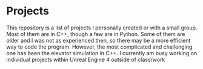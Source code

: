# Projects
This repository is a list of projects I personally created or with a small group. Most of them are in C++, though a few are in Python. 
Some of them are older and I was not as experienced then, so there may be a more efficient way to code the program.
However, the most complicated and challenging one has been the elevator simulation in C++.
I currently am busy working on individual projects within Unreal Engine 4 outside of class/work
